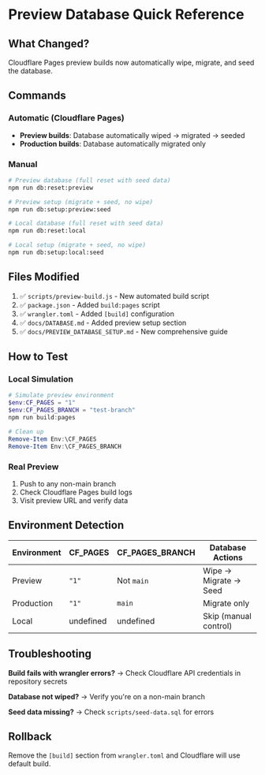 # Preview Database Quick Reference

## What Changed?

Cloudflare Pages preview builds now automatically wipe, migrate, and seed the
database.

## Commands

### Automatic (Cloudflare Pages)

- **Preview builds**: Database automatically wiped → migrated → seeded
- **Production builds**: Database automatically migrated only

### Manual

```bash
# Preview database (full reset with seed data)
npm run db:reset:preview

# Preview setup (migrate + seed, no wipe)
npm run db:setup:preview:seed

# Local database (full reset with seed data)  
npm run db:reset:local

# Local setup (migrate + seed, no wipe)
npm run db:setup:local:seed
```

## Files Modified

1. ✅ `scripts/preview-build.js` - New automated build script
2. ✅ `package.json` - Added `build:pages` script
3. ✅ `wrangler.toml` - Added `[build]` configuration
4. ✅ `docs/DATABASE.md` - Added preview setup section
5. ✅ `docs/PREVIEW_DATABASE_SETUP.md` - New comprehensive guide

## How to Test

### Local Simulation

```powershell
# Simulate preview environment
$env:CF_PAGES = "1"
$env:CF_PAGES_BRANCH = "test-branch"
npm run build:pages

# Clean up
Remove-Item Env:\CF_PAGES
Remove-Item Env:\CF_PAGES_BRANCH
```

### Real Preview

1. Push to any non-main branch
2. Check Cloudflare Pages build logs
3. Visit preview URL and verify data

## Environment Detection

| Environment | CF_PAGES  | CF_PAGES_BRANCH | Database Actions      |
| ----------- | --------- | --------------- | --------------------- |
| Preview     | `"1"`     | Not `main`      | Wipe → Migrate → Seed |
| Production  | `"1"`     | `main`          | Migrate only          |
| Local       | undefined | undefined       | Skip (manual control) |

## Troubleshooting

**Build fails with wrangler errors?** → Check Cloudflare API credentials in
repository secrets

**Database not wiped?** → Verify you're on a non-main branch

**Seed data missing?** → Check `scripts/seed-data.sql` for errors

## Rollback

Remove the `[build]` section from `wrangler.toml` and Cloudflare will use
default build.

